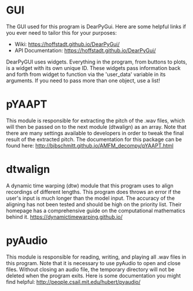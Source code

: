# GUI
The GUI used for this program is DearPyGui. Here are some helpful links if you ever need to tailor this for your purposes: 
* Wiki: https://hoffstadt.github.io/DearPyGui/
* API Documentation: https://hoffstadt.github.io/DearPyGui/

DearPyGUI uses widgets. Everything in the program, from buttons to plots, is a widget with its own unique ID. These widgets pass information back and forth from widget to function via the 'user_data' variable in its arguments. If you need to pass more than one object, use a list!

# pYAAPT
This module is responsible for extracting the pitch of the .wav files, which will then be passed on to the next module (dtwalign) as an array. Note that there are many settings available to developers in order to tweak the final result of the extracted pitch. The documentation for this package can be found here: http://bjbschmitt.github.io/AMFM_decompy/pYAAPT.html 

# dtwalign
A dynamic time warping (dtw) module that this program uses to align recordings of different lengths. This program does throws an error if the user's input is much longer than the model input. The accuracy of the aligning has not been tested and should be high on the priority list. Their homepage has a comprehensive guide on the computational mathematics behind it. https://dynamictimewarping.github.io/

# pyAudio
This module is responsible for reading, writing, and playing all .wav files in this program. Note that it is necessary to use pyAudio to open and close files. Without closing an audio file, the temporary directory will not be deleted when the program exits. Here is some documentation you might find helpful: http://people.csail.mit.edu/hubert/pyaudio/
